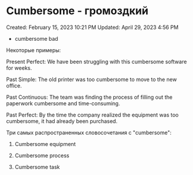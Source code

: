 # Cumbersome - громоздкий

Created: February 15, 2023 10:21 PM
Updated: April 29, 2023 4:56 PM

- cumbersome bad

Некоторые примеры:

Present Perfect: We have been struggling with this cumbersome software for weeks.

Past Simple: The old printer was too cumbersome to move to the new office.

Past Continuous: The team was finding the process of filling out the paperwork cumbersome and time-consuming.

Past Perfect: By the time the company realized the equipment was too cumbersome, it had already been purchased.

Три самых распространенных словосочетания с "cumbersome":

1. Cumbersome equipment

2. Cumbersome process

3. Cumbersome task